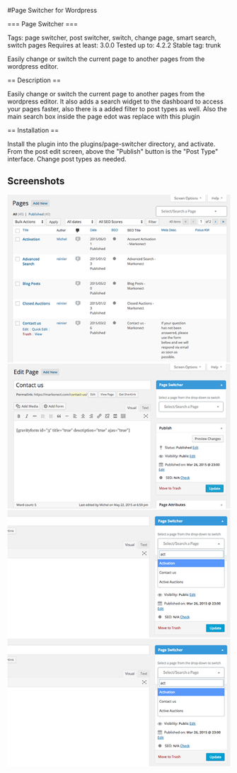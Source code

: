 #Page Switcher for Wordpress

=== Page Switcher ===

Tags: page switcher, post switcher, switch, change page, smart search, switch pages
Requires at least: 3.0.0
Tested up to: 4.2.2
Stable tag: trunk

Easily change or switch the current page to another pages from the wordpress editor.

== Description ==

Easily change or switch the current page to another pages from the wordpress editor. It also adds a search widget to the dashboard to access your pages faster, also there is a added filter to post types as well. Also the main search box inside the page edot was replace with this plugin

== Installation ==

Install the plugin into the plugins/page-switcher directory, and activate.
From the post edit screen, above the \"Publish\" button is the \"Post Type\" interface.
Change post types as needed.

## Screenshots

<img src="https://raw.githubusercontent.com/michelve/page-switcher/master/screenshot1.png"/>

<img src="https://raw.githubusercontent.com/michelve/page-switcher/master/screenshot2.png"/>

<img src="https://raw.githubusercontent.com/michelve/page-switcher/master/screenshot3.png"/>

<img src="https://raw.githubusercontent.com/michelve/page-switcher/master/screenshot3.png"/>
